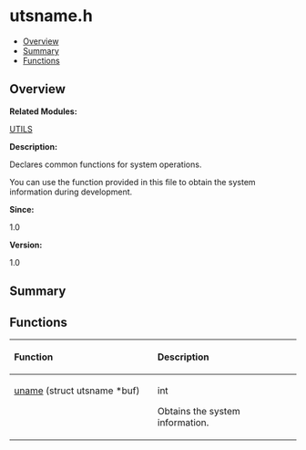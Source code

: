 # utsname.h<a name="ZH-CN_TOPIC_0000001055209585"></a>

-   [Overview](#section116890806165629)
-   [Summary](#section617884463165629)
-   [Functions](#func-members)

## **Overview**<a name="section116890806165629"></a>

**Related Modules:**

[UTILS](UTILS.md)

**Description:**

Declares common functions for system operations. 

You can use the function provided in this file to obtain the system information during development. 

**Since:**

1.0

**Version:**

1.0

## **Summary**<a name="section617884463165629"></a>

## Functions<a name="func-members"></a>

<a name="table465398328165629"></a>
<table><thead align="left"><tr id="row530835903165629"><th class="cellrowborder" valign="top" width="50%" id="mcps1.1.3.1.1"><p id="p1013653742165629"><a name="p1013653742165629"></a><a name="p1013653742165629"></a>Function</p>
</th>
<th class="cellrowborder" valign="top" width="50%" id="mcps1.1.3.1.2"><p id="p1725776542165629"><a name="p1725776542165629"></a><a name="p1725776542165629"></a>Description</p>
</th>
</tr>
</thead>
<tbody><tr id="row1948274624165629"><td class="cellrowborder" valign="top" width="50%" headers="mcps1.1.3.1.1 "><p id="p1476807733165629"><a name="p1476807733165629"></a><a name="p1476807733165629"></a><a href="UTILS.md#ga8aad464bbe437c5776c520d958dcff58">uname</a> (struct utsname *buf)</p>
</td>
<td class="cellrowborder" valign="top" width="50%" headers="mcps1.1.3.1.2 "><p id="p1755647740165629"><a name="p1755647740165629"></a><a name="p1755647740165629"></a>int </p>
<p id="p56263247165629"><a name="p56263247165629"></a><a name="p56263247165629"></a>Obtains the system information. </p>
</td>
</tr>
</tbody>
</table>


